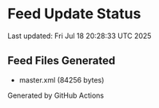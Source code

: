 # Feed Update Status
Last updated: Fri Jul 18 20:28:33 UTC 2025

## Feed Files Generated
- master.xml (84256 bytes)

Generated by GitHub Actions
